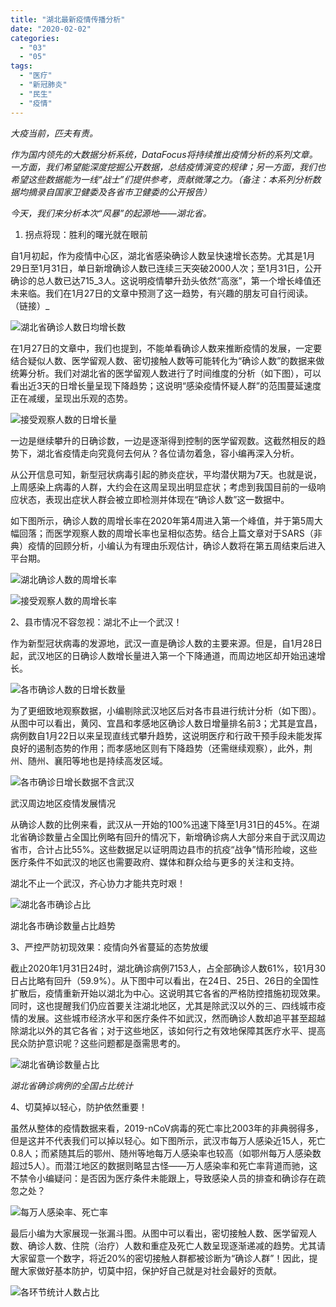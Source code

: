 ```yaml
---
title: "湖北最新疫情传播分析"
date: "2020-02-02"
categories: 
  - "03"
  - "05"
tags: 
  - "医疗"
  - "新冠肺炎"
  - "民生"
  - "疫情"
---
```


_大疫当前，匹夫有责。_

_作为国内领先的大数据分析系统，DataFocus将持续推出疫情分析的系列文章。一方面，我们希望能深度挖掘公开数据，总结疫情演变的规律；另一方面，我们也希望这些数据能为一线“战士”们提供参考，贡献微薄之力。（备注：本系列分析数据均摘录自国家卫健委及各省市卫健委的公开报告）_

_今天，我们来分析本次“风暴”的起源地——湖北省。_

1. 拐点将现：胜利的曙光就在眼前

自1月初起，作为疫情中心区，湖北省感染确诊人数呈快速增长态势。尤其是1月29日至1月31日，单日新增确诊人数已连续三天突破2000人次；至1月31日，公开确诊的总人数已达715_3人。这说明疫情攀升劲头依然“高涨”，第一个增长峰值还未来临。我们在1月27日的文章中预测了这一趋势，有兴趣的朋友可自行阅读。（链接）_

![湖北省确诊人数日均增长数](images/unnamed-file.png)

在1月27日的文章中，我们也提到，不能单看确诊人数来推断疫情的发展，一定要结合疑似人数、医学留观人数、密切接触人数等可能转化为“确诊人数”的数据来做统筹分析。我们对湖北省的医学留观人数进行了时间维度的分析（如下图），可以看出近3天的日增长量呈现下降趋势；这说明“感染疫情怀疑人群”的范围蔓延速度正在减缓，呈现出乐观的态势。

![接受观察人数的日增长量](images/unnamed-file-1.png)

一边是继续攀升的日确诊数，一边是逐渐得到控制的医学留观数。这截然相反的趋势下，湖北省疫情走向究竟何去何从？各位请勿着急，容小编再深入分析。

从公开信息可知，新型冠状病毒引起的肺炎症状，平均潜伏期为7天。也就是说，上周感染上病毒的人群，大约会在这周呈现出明显症状；考虑到我国目前的一级响应状态，表现出症状人群会被立即检测并体现在“确诊人数”这一数据中。

如下图所示，确诊人数的周增长率在2020年第4周进入第一个峰值，并于第5周大幅回落；而医学观察人数的周增长率也呈相似态势。结合上篇文章对于SARS（非典）疫情的回顾分析，小编认为有理由乐观估计，确诊人数将在第五周结束后进入平台期。

![湖北确诊人数的周增长率](images/unnamed-file-2.png)

![接受观察人数的周增长率](images/unnamed-file-3.png)

2、县市情况不容忽视：湖北不止一个武汉！

作为新型冠状病毒的发源地，武汉一直是确诊人数的主要来源。但是，自1月28日起，武汉地区的日确诊人数增长量进入第一个下降通道，而周边地区却开始迅速增长。

![各市确诊人数的日增长数量](images/unnamed-file-4.png)

为了更细致地观察数据，小编剔除武汉地区后对各市县进行统计分析（如下图）。从图中可以看出，黄冈、宜昌和孝感地区确诊人数日增量排名前3；尤其是宜昌，病例数自1月22日以来呈现直线式攀升趋势，这说明医疗和行政干预手段未能发挥良好的遏制态势的作用；而孝感地区则有下降趋势（还需继续观察），此外，荆州、随州、襄阳等地也是持续高发区域。

![各市确诊日增长数据不含武汉](images/unnamed-file-5.png)

武汉周边地区疫情发展情况

从确诊人数的比例来看，武汉从一开始的100%迅速下降至1月31日的45%。在湖北省确诊数量占全国比例略有回升的情况下，新增确诊病人大部分来自于武汉周边省市，合计占比55%。这些数据足以证明周边县市的抗疫“战争”情形险峻，这些医疗条件不如武汉的地区也需要政府、媒体和群众给与更多的关注和支持。

湖北不止一个武汉，齐心协力才能共克时艰！

![湖北各市确诊占比](images/unnamed-file-6.png)

湖北各市确诊数量占比趋势

3、严控严防初现效果：疫情向外省蔓延的态势放缓

截止2020年1月31日24时，湖北确诊病例7153人，占全部确诊人数61%，较1月30日占比略有回升（59.9%）。从下图中可以看出，在24日、25日、26日的全国性扩散后，疫情重新开始以湖北为中心。这说明其它各省的严格防控措施初现效果。同时，这也提醒我们仍应首要关注湖北地区，尤其是除武汉以外的三、四线城市疫情的发展。这些城市经济水平和医疗条件不如武汉，然而确诊人数却追平甚至超越除湖北以外的其它各省；对于这些地区，该如何行之有效地保障其医疗水平、提高民众防护意识呢？这些问题都是亟需思考的。

![湖北省确诊数量占比](images/unnamed-file-7.png)

_湖北省确诊病例的全国占比统计_

4、切莫掉以轻心，防护依然重要！

虽然从整体的疫情数据来看，2019-nCoV病毒的死亡率比2003年的非典弱得多，但是这并不代表我们可以掉以轻心。如下图所示，武汉市每万人感染近15人，死亡0.8人；而紧随其后的鄂州、随州等地每万人感染率也较高（如鄂州每万人感染数超过5人）。而潜江地区的数据则略显古怪——万人感染率和死亡率背道而驰，这不禁令小编疑问：是否因为医疗条件未能跟上，导致感染人员的排查和确诊存在疏忽之处？

![每万人感染率、死亡率](images/unnamed-file-8.png)

最后小编为大家展现一张漏斗图。从图中可以看出，密切接触人数、医学留观人数、确诊人数、住院（治疗）人数和重症及死亡人数呈现逐渐递减的趋势。尤其请大家留意一个数字，将近20%的密切接触人群都被诊断为“确诊人群”！因此，提醒大家做好基本防护，切莫中招，保护好自己就是对社会最好的贡献。

![各环节统计人数占比](images/unnamed-file-9.png)
